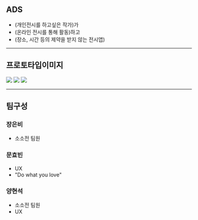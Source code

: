 ## ADS
- (개인전시를 하고싶은 작가)가 
- (온라인 전시를 통해 활동)하고 
- (장소, 시간 등의 제약을 받지 않는 전시앱)

---


## 프로토타입이미지
<img src= "https://raw.githubusercontent.com/ProjectInTheClass/sosojeon/master/prototype/prototype_01.jpeg">
<img src= "https://raw.githubusercontent.com/ProjectInTheClass/sosojeon/master/prototype/prototype_02.jpeg">
<img src= "https://raw.githubusercontent.com/ProjectInTheClass/sosojeon/master/prototype/prototype_03.jpeg">


---

## 팀구성

### 장은비
- 소소전 팀원

### 문효빈
- UX
- "Do what you love"

### 양현석
- 소소전 팀원
- UX
